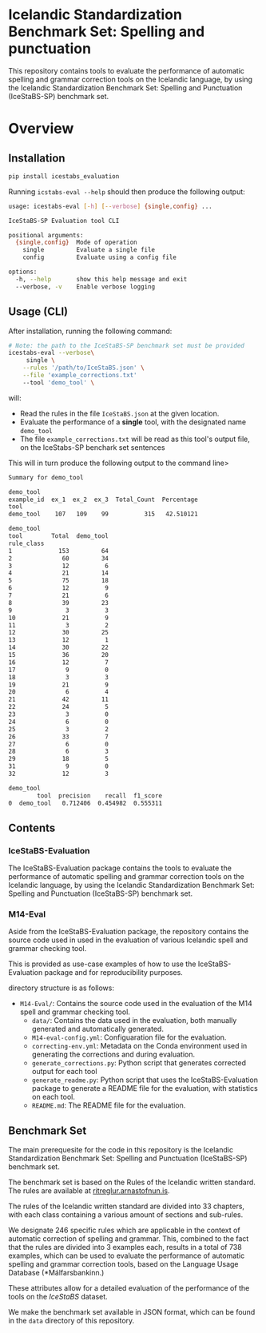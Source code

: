 # Icelandic Standardization Benchmark Set: Spelling and punctuation

This repository contains tools to evaluate the performance of automatic spelling and grammar correction tools on the Icelandic language, by using the Icelandic Standardization Benchmark Set: Spelling and Punctuation (IceStaBS-SP) benchmark set.

# Overview

## Installation

```bash
pip install icestabs_evaluation
```

Running `icstabs-eval --help` should then produce the following output:

```bash
usage: icestabs-eval [-h] [--verbose] {single,config} ...

IceStaBS-SP Evaluation tool CLI

positional arguments:
  {single,config}  Mode of operation
    single         Evaluate a single file
    config         Evaluate using a config file

options:
  -h, --help       show this help message and exit
  --verbose, -v    Enable verbose logging
```

## Usage (CLI)

After installation, running the following command:

```bash
# Note: the path to the IceStaBS-SP benchmark set must be provided
icestabs-eval --verbose\
     single \
    --rules '/path/to/IceStaBS.json' \
    --file 'example_corrections.txt'
    --tool 'demo_tool' \
```

will:

- Read the rules in the file `IceStaBS.json` at the given location.
- Evaluate the performance of a **single** tool, with the designated name `demo_tool`
- The file `example_corrections.txt` will be read as this tool's output file, on the IceStabs-SP benchark set sentences

This will in turn produce the following output to the command line>

```bash
Summary for demo_tool

demo_tool
example_id  ex_1  ex_2  ex_3  Total_Count  Percentage
tool
demo_tool    107   109    99          315   42.510121

demo_tool
tool        Total  demo_tool
rule_class
1             153         64
2              60         34
3              12          6
4              21         14
5              75         18
6              12          9
7              21          6
8              39         23
9               3          3
10             21          9
11              3          2
12             30         25
13             12          1
14             30         22
15             36         20
16             12          7
17              9          0
18              3          3
19             21          9
20              6          4
21             42         11
22             24          5
23              3          0
24              6          0
25              3          2
26             33          7
27              6          0
28              6          3
29             18          5
31              9          0
32             12          3

demo_tool
        tool  precision    recall  f1_score
0  demo_tool   0.712406  0.454982  0.555311
```

## Contents

### IceStaBS-Evaluation

The IceStaBS-Evaluation package contains the tools to evaluate the performance of automatic spelling and grammar correction tools on the Icelandic language, by using the Icelandic Standardization Benchmark Set: Spelling and Punctuation (IceStaBS-SP) benchmark set.

### M14-Eval

Aside from the IceStaBS-Evaluation package, the repository contains the source code used in used in the evaluation of various Icelandic spell and grammar checking tool.

This is provided as use-case examples of how to use the IceStaBS-Evaluation package and for reproducibility purposes.

directory structure is as follows:

- `M14-Eval/`: Contains the source code used in the evaluation of the M14 spell and grammar checking tool.
  - `data/`: Contains the data used in the evaluation, both manually generated and automatically generated.
  - `M14-eval-config.yml`: Configuaration file for the evaluation.
  - `correcting-env.yml`: Metadata on the Conda environment used in generating the corrections and during evaluation.
  - `generate_corrections.py`: Python script that generates corrected output for each tool
  - `generate_readme.py`: Python script that uses the IceStaBS-Evaluation package to generate a README file for the evaluation, with statistics on each tool.
  - `README.md`: The README file for the evaluation.

## Benchmark Set

The main prerequesite for the code in this repository is the Icelandic Standardization Benchmark Set: Spelling and Punctuation (IceStaBS-SP) benchmark set.

The benchmark set is based on the Rules of the Icelandic written standard. The rules are available at [ritreglur.arnastofnun.is](https://ritreglur.arnastofnun.is/).

The rules of the Icelandic written standard are divided into 33 chapters, with each class containing a various amount of sections and sub-rules.

We designate 246 specific rules which are applicable in the context of automatic correction of spelling and grammar.
This, combined to the fact that the rules are divided into 3 examples each, results in a total of 738 examples,
which can be used to evaluate the performance of automatic spelling and grammar correction tools, based on the Language Usage Database (\*Málfarsbankinn.)

These attributes allow for a detailed evaluation of the performance of the tools on the _IceStaBS_ dataset.

We make the benchmark set available in JSON format, which can be found in the `data` directory of this repository.

<!-- ## Contents

The entry for each official spelling rule we cover contains:

- A reference to the rule number.
- A short explanation of the rule
- A longer explanation
- Three short examples (1-2 sentences) of a text containing the relevant error
- The relevant error code in the [Icelandic Error Corpus](http://hdl.handle.net/20.500.12537/105)
- The URL to the online entry of the spelling rule in question.

An example is given below, for rule a one of two examples of [rule 1.2.1](https://ritreglur.arnastofnun.is/#1.2.1).

The relevant excerpt of the original rule is as follows:

```

1.2.1 Stór stafur er ritaður í upphafi máls

Stór stafur er alltaf ritaður í upphafi máls og í nýrri málsgrein á eftir punkti. Á eftir upphrópunarmerki, spurningarmerki
og tvípunkti er stundum stór stafur, en aldrei á eftir kommu eða semíkommu, eins og ráða má af eftirfarandi dæmum og
skýringum (sjá nánar um greinarmerki í reglum um greinarmerki).

    Hann er kominn. Það var nú gott. [Upphaf máls og ný málsgrein á eftir punkti.]

````

The JSON entry (non-exhaustive) for this rule is as follows:

```json
    "1.2.1 (a)": {
        "short_suggestion": "<villa> á líklega að vera með stórum staf, <leiðrétt>, þar sem það kemur á eftir punkti.",
        "long_suggestion": "Stór stafur er alltaf ritaður í upphafi máls og í nýrri málsgrein á eftir punkti. Sjá ritreglu 1.2.1 (https://ritreglur.arnastofnun.is/#1.2.1).",
        "examples": {
            "1": {
                "original_sentence": "Afi og amma ætla að koma í heimsókn. þau koma bráðum.",
                "standardized_sentence": "Afi og amma ætla að koma í heimsókn. Þau koma bráðum.",
                "suggestion": "<þau> á líklega að vera með stórum staf, <Þau>, þar sem það kemur á eftir punkti.",
                "original_part": "þau",
                "standardized_part": "Þau"
            },
            "2": {
                "original_sentence": "Ráðgert er að nýtt hús rísi í vor. vinnan við það er þó ekki hafin.",
                "standardized_sentence": "Ráðgert er að nýtt hús rísi í vor. Vinnan við það er þó ekki hafin.",
                "suggestion": "<vinnan> á líklega að vera með stórum staf, <Vinnan>, þar sem það kemur á eftir punkti.",
                "original_part": "vinnan",
                "standardized_part": "Vinnan"
            },
            "3": {
                "original_sentence": "Margt skiptir máli þegar skáldsögur eru skrifaðar. málfar er t.d. mikilvægar þáttur.",
                "standardized_sentence": "Margt skiptir máli þegar skáldsögur eru skrifaðar. Málfar er t.d. mikilvægar þáttur.",
                "suggestion": "<málfar> á líklega að vera með stórum staf, <Málfar>, þar sem það kemur á eftir punkti.",
                "original_part": "málfar",
                "standardized_part": "Málfar"
            }
        },
        "error_code": "lower4upper-initial",
        "ritreglur_url": "https://ritreglur.arnastofnun.is/#1.2.1"
    },
``` -->
